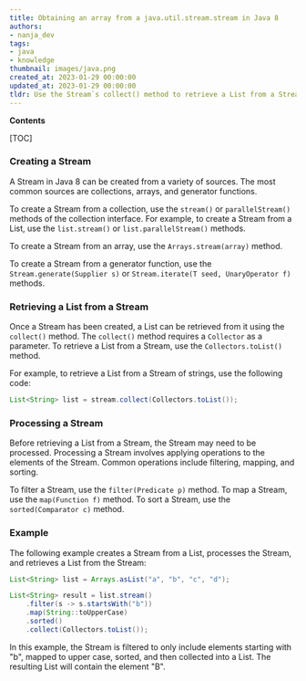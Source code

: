 ```yaml
---
title: Obtaining an array from a java.util.stream.stream in Java 8
authors:
- nanja_dev
tags:
- java
- knowledge
thumbnail: images/java.png
created_at: 2023-01-29 00:00:00
updated_at: 2023-01-29 00:00:00
tldr: Use the Stream`s collect() method to retrieve a List from a Stream.
---
```


**Contents**

[TOC]

### Creating a Stream

A Stream in Java 8 can be created from a variety of sources. The most common sources are collections, arrays, and generator functions. 

To create a Stream from a collection, use the `stream()` or `parallelStream()` methods of the collection interface. For example, to create a Stream from a List, use the `list.stream()` or `list.parallelStream()` methods.

To create a Stream from an array, use the `Arrays.stream(array)` method.

To create a Stream from a generator function, use the `Stream.generate(Supplier s)` or `Stream.iterate(T seed, UnaryOperator f)` methods.

### Retrieving a List from a Stream

Once a Stream has been created, a List can be retrieved from it using the `collect()` method. The `collect()` method requires a `Collector` as a parameter. To retrieve a List from a Stream, use the `Collectors.toList()` method.

For example, to retrieve a List from a Stream of strings, use the following code:

```java
List<String> list = stream.collect(Collectors.toList());
```

### Processing a Stream

Before retrieving a List from a Stream, the Stream may need to be processed. Processing a Stream involves applying operations to the elements of the Stream. Common operations include filtering, mapping, and sorting.

To filter a Stream, use the `filter(Predicate p)` method. To map a Stream, use the `map(Function f)` method. To sort a Stream, use the `sorted(Comparator c)` method.

### Example

The following example creates a Stream from a List, processes the Stream, and retrieves a List from the Stream:

```java
List<String> list = Arrays.asList("a", "b", "c", "d");

List<String> result = list.stream()
    .filter(s -> s.startsWith("b"))
    .map(String::toUpperCase)
    .sorted()
    .collect(Collectors.toList());
```

In this example, the Stream is filtered to only include elements starting with "b", mapped to upper case, sorted, and then collected into a List. The resulting List will contain the element "B".
